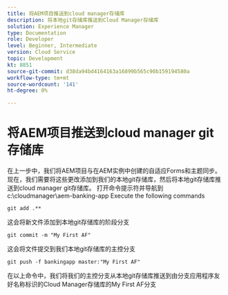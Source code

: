 ```yaml
---
title: 将AEM项目推送到cloud manager存储库
description: 将本地git存储库推送到Cloud Manager存储库
solution: Experience Manager
type: Documentation
role: Developer
level: Beginner, Intermediate
version: Cloud Service
topic: Development
kt: 8851
source-git-commit: d38da94bd4164163a16899b565c90b159194580a
workflow-type: tm+mt
source-wordcount: '141'
ht-degree: 0%

---
```



# 将AEM项目推送到cloud manager git存储库

在上一步中，我们将AEM项目与在AEM实例中创建的自适应Forms和主题同步。
现在，我们需要将这些更改添加到我们的本地git存储库，然后将本地git存储库推送到cloud manager git存储库。
打开命令提示符并导航到c:\cloudmanager\aem-banking-app Execute the following commands

```
git add .**
```

这会将新文件添加到本地git存储库的阶段分支

```
git commit -m "My First AF"
```

这会将文件提交到我们本地git存储库的主控分支

```
git push -f bankingapp master:"My First AF"
```

在以上命令中，我们将我们的主控分支从本地git存储库推送到由分支应用程序友好名称标识的Cloud Manager存储库的My First AF分支



